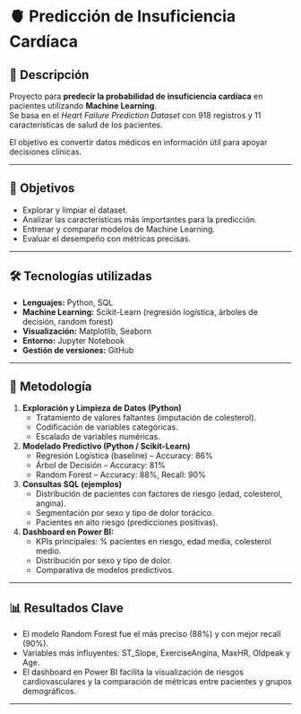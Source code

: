# 🫀 Predicción de Insuficiencia Cardíaca  

## 📌 Descripción
Proyecto para **predecir la probabilidad de insuficiencia cardíaca** en pacientes utilizando **Machine Learning**.  
Se basa en el *Heart Failure Prediction Dataset* con 918 registros y 11 características de salud de los pacientes.  

El objetivo es convertir datos médicos en información útil para apoyar decisiones clínicas.  

---

## 🎯 Objetivos
- Explorar y limpiar el dataset.  
- Analizar las características más importantes para la predicción.  
- Entrenar y comparar modelos de Machine Learning.  
- Evaluar el desempeño con métricas precisas.  

---

## 🛠️ Tecnologías utilizadas
- **Lenguajes:** Python, SQL  
- **Machine Learning:** Scikit-Learn (regresión logística, árboles de decisión, random forest)  
- **Visualización:** Matplotlib, Seaborn  
- **Entorno:** Jupyter Notebook  
- **Gestión de versiones:** GitHub  

---

## 🧪 Metodología
1. **Exploración y Limpieza de Datos (Python)**
   - Tratamiento de valores faltantes (imputación de colesterol).
   - Codificación de variables categóricas.
   - Escalado de variables numéricas.
2. **Modelado Predictivo (Python / Scikit-Learn)**
   - Regresión Logística (baseline) – Accuracy: 86%
   - Árbol de Decisión – Accuracy: 81%
   - Random Forest – Accuracy: 88%, Recall: 90%
3. **Consultas SQL (ejemplos)**
   - Distribución de pacientes con factores de riesgo (edad, colesterol, angina).
   - Segmentación por sexo y tipo de dolor torácico.
   - Pacientes en alto riesgo (predicciones positivas).
4. **Dashboard en Power BI:**
   - KPIs principales: % pacientes en riesgo, edad media, colesterol medio.
   - Distribución por sexo y tipo de dolor.
   - Comparativa de modelos predictivos.
---

## 📊 Resultados Clave
- El modelo Random Forest fue el más preciso (88%) y con mejor recall (90%).
- Variables más influyentes: ST_Slope, ExerciseAngina, MaxHR, Oldpeak y Age.
- El dashboard en Power BI facilita la visualización de riesgos cardiovasculares y la comparación de métricas entre pacientes y grupos demográficos.

---
